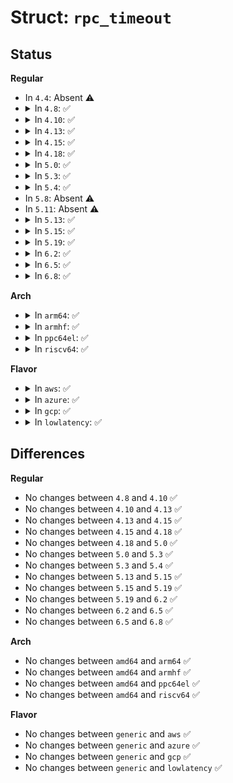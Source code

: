 # Struct: <code>rpc_timeout</code>

## Status
<b>Regular</b>
<ul>
<li>
In <code>4.4</code>: Absent ⚠️
</li>
<li>
<details>
<summary>In <code>4.8</code>: ✅</summary>

```c
struct rpc_timeout {
    long unsigned int to_initval;
    long unsigned int to_maxval;
    long unsigned int to_increment;
    unsigned int to_retries;
    unsigned char to_exponential;
};
```
</details>
</li>
<li>
<details>
<summary>In <code>4.10</code>: ✅</summary>

```c
struct rpc_timeout {
    long unsigned int to_initval;
    long unsigned int to_maxval;
    long unsigned int to_increment;
    unsigned int to_retries;
    unsigned char to_exponential;
};
```
</details>
</li>
<li>
<details>
<summary>In <code>4.13</code>: ✅</summary>

```c
struct rpc_timeout {
    long unsigned int to_initval;
    long unsigned int to_maxval;
    long unsigned int to_increment;
    unsigned int to_retries;
    unsigned char to_exponential;
};
```
</details>
</li>
<li>
<details>
<summary>In <code>4.15</code>: ✅</summary>

```c
struct rpc_timeout {
    long unsigned int to_initval;
    long unsigned int to_maxval;
    long unsigned int to_increment;
    unsigned int to_retries;
    unsigned char to_exponential;
};
```
</details>
</li>
<li>
<details>
<summary>In <code>4.18</code>: ✅</summary>

```c
struct rpc_timeout {
    long unsigned int to_initval;
    long unsigned int to_maxval;
    long unsigned int to_increment;
    unsigned int to_retries;
    unsigned char to_exponential;
};
```
</details>
</li>
<li>
<details>
<summary>In <code>5.0</code>: ✅</summary>

```c
struct rpc_timeout {
    long unsigned int to_initval;
    long unsigned int to_maxval;
    long unsigned int to_increment;
    unsigned int to_retries;
    unsigned char to_exponential;
};
```
</details>
</li>
<li>
<details>
<summary>In <code>5.3</code>: ✅</summary>

```c
struct rpc_timeout {
    long unsigned int to_initval;
    long unsigned int to_maxval;
    long unsigned int to_increment;
    unsigned int to_retries;
    unsigned char to_exponential;
};
```
</details>
</li>
<li>
<details>
<summary>In <code>5.4</code>: ✅</summary>

```c
struct rpc_timeout {
    long unsigned int to_initval;
    long unsigned int to_maxval;
    long unsigned int to_increment;
    unsigned int to_retries;
    unsigned char to_exponential;
};
```
</details>
</li>
<li>
In <code>5.8</code>: Absent ⚠️
</li>
<li>
In <code>5.11</code>: Absent ⚠️
</li>
<li>
<details>
<summary>In <code>5.13</code>: ✅</summary>

```c
struct rpc_timeout {
    long unsigned int to_initval;
    long unsigned int to_maxval;
    long unsigned int to_increment;
    unsigned int to_retries;
    unsigned char to_exponential;
};
```
</details>
</li>
<li>
<details>
<summary>In <code>5.15</code>: ✅</summary>

```c
struct rpc_timeout {
    long unsigned int to_initval;
    long unsigned int to_maxval;
    long unsigned int to_increment;
    unsigned int to_retries;
    unsigned char to_exponential;
};
```
</details>
</li>
<li>
<details>
<summary>In <code>5.19</code>: ✅</summary>

```c
struct rpc_timeout {
    long unsigned int to_initval;
    long unsigned int to_maxval;
    long unsigned int to_increment;
    unsigned int to_retries;
    unsigned char to_exponential;
};
```
</details>
</li>
<li>
<details>
<summary>In <code>6.2</code>: ✅</summary>

```c
struct rpc_timeout {
    long unsigned int to_initval;
    long unsigned int to_maxval;
    long unsigned int to_increment;
    unsigned int to_retries;
    unsigned char to_exponential;
};
```
</details>
</li>
<li>
<details>
<summary>In <code>6.5</code>: ✅</summary>

```c
struct rpc_timeout {
    long unsigned int to_initval;
    long unsigned int to_maxval;
    long unsigned int to_increment;
    unsigned int to_retries;
    unsigned char to_exponential;
};
```
</details>
</li>
<li>
<details>
<summary>In <code>6.8</code>: ✅</summary>

```c
struct rpc_timeout {
    long unsigned int to_initval;
    long unsigned int to_maxval;
    long unsigned int to_increment;
    unsigned int to_retries;
    unsigned char to_exponential;
};
```
</details>
</li>
</ul>
<b>Arch</b>
<ul>
<li>
<details>
<summary>In <code>arm64</code>: ✅</summary>

```c
struct rpc_timeout {
    long unsigned int to_initval;
    long unsigned int to_maxval;
    long unsigned int to_increment;
    unsigned int to_retries;
    unsigned char to_exponential;
};
```
</details>
</li>
<li>
<details>
<summary>In <code>armhf</code>: ✅</summary>

```c
struct rpc_timeout {
    long unsigned int to_initval;
    long unsigned int to_maxval;
    long unsigned int to_increment;
    unsigned int to_retries;
    unsigned char to_exponential;
};
```
</details>
</li>
<li>
<details>
<summary>In <code>ppc64el</code>: ✅</summary>

```c
struct rpc_timeout {
    long unsigned int to_initval;
    long unsigned int to_maxval;
    long unsigned int to_increment;
    unsigned int to_retries;
    unsigned char to_exponential;
};
```
</details>
</li>
<li>
<details>
<summary>In <code>riscv64</code>: ✅</summary>

```c
struct rpc_timeout {
    long unsigned int to_initval;
    long unsigned int to_maxval;
    long unsigned int to_increment;
    unsigned int to_retries;
    unsigned char to_exponential;
};
```
</details>
</li>
</ul>
<b>Flavor</b>
<ul>
<li>
<details>
<summary>In <code>aws</code>: ✅</summary>

```c
struct rpc_timeout {
    long unsigned int to_initval;
    long unsigned int to_maxval;
    long unsigned int to_increment;
    unsigned int to_retries;
    unsigned char to_exponential;
};
```
</details>
</li>
<li>
<details>
<summary>In <code>azure</code>: ✅</summary>

```c
struct rpc_timeout {
    long unsigned int to_initval;
    long unsigned int to_maxval;
    long unsigned int to_increment;
    unsigned int to_retries;
    unsigned char to_exponential;
};
```
</details>
</li>
<li>
<details>
<summary>In <code>gcp</code>: ✅</summary>

```c
struct rpc_timeout {
    long unsigned int to_initval;
    long unsigned int to_maxval;
    long unsigned int to_increment;
    unsigned int to_retries;
    unsigned char to_exponential;
};
```
</details>
</li>
<li>
<details>
<summary>In <code>lowlatency</code>: ✅</summary>

```c
struct rpc_timeout {
    long unsigned int to_initval;
    long unsigned int to_maxval;
    long unsigned int to_increment;
    unsigned int to_retries;
    unsigned char to_exponential;
};
```
</details>
</li>
</ul>

## Differences
<b>Regular</b>
<ul>
<li>
No changes between <code>4.8</code> and <code>4.10</code> ✅
</li>
<li>
No changes between <code>4.10</code> and <code>4.13</code> ✅
</li>
<li>
No changes between <code>4.13</code> and <code>4.15</code> ✅
</li>
<li>
No changes between <code>4.15</code> and <code>4.18</code> ✅
</li>
<li>
No changes between <code>4.18</code> and <code>5.0</code> ✅
</li>
<li>
No changes between <code>5.0</code> and <code>5.3</code> ✅
</li>
<li>
No changes between <code>5.3</code> and <code>5.4</code> ✅
</li>
<li>
No changes between <code>5.13</code> and <code>5.15</code> ✅
</li>
<li>
No changes between <code>5.15</code> and <code>5.19</code> ✅
</li>
<li>
No changes between <code>5.19</code> and <code>6.2</code> ✅
</li>
<li>
No changes between <code>6.2</code> and <code>6.5</code> ✅
</li>
<li>
No changes between <code>6.5</code> and <code>6.8</code> ✅
</li>
</ul>
<b>Arch</b>
<ul>
<li>
No changes between <code>amd64</code> and <code>arm64</code> ✅
</li>
<li>
No changes between <code>amd64</code> and <code>armhf</code> ✅
</li>
<li>
No changes between <code>amd64</code> and <code>ppc64el</code> ✅
</li>
<li>
No changes between <code>amd64</code> and <code>riscv64</code> ✅
</li>
</ul>
<b>Flavor</b>
<ul>
<li>
No changes between <code>generic</code> and <code>aws</code> ✅
</li>
<li>
No changes between <code>generic</code> and <code>azure</code> ✅
</li>
<li>
No changes between <code>generic</code> and <code>gcp</code> ✅
</li>
<li>
No changes between <code>generic</code> and <code>lowlatency</code> ✅
</li>
</ul>
